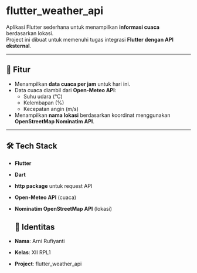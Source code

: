 # flutter_weather_api

Aplikasi Flutter sederhana untuk menampilkan **informasi cuaca** berdasarkan lokasi.  
Project ini dibuat untuk memenuhi tugas integrasi **Flutter dengan API eksternal**.

---

## 🚀 Fitur
- Menampilkan **data cuaca per jam** untuk hari ini.  
- Data cuaca diambil dari **Open-Meteo API**:  
  - Suhu udara (°C)  
  - Kelembapan (%)  
  - Kecepatan angin (m/s)  
- Menampilkan **nama lokasi** berdasarkan koordinat menggunakan **OpenStreetMap Nominatim API**.  

---

## 🛠️ Tech Stack
- **Flutter** 
- **Dart**  
- **http package** untuk request API  
- **Open-Meteo API** (cuaca)  
- **Nominatim OpenStreetMap API** (lokasi)

  ## 👤 Identitas
- **Nama**: Arni Rufiyanti  
- **Kelas**: XII RPL1
- **Project**: flutter_weather_api
